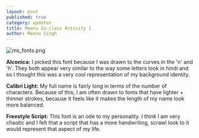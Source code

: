 ```yaml
---
layout: post
published: true
category: updates
title: Meenu In-class Activity 1
author: Meenu Singh
---
```

![ms_fonts.png]({{site.baseurl}}/assets/ms_fonts.png)

**Alconica:** I picked this font because I was drawn to the curves in the 'n' and 'h'. They both appear very similar to the way some letters look in hindi and so I thought this was a very cool representation of my background identity.

**Calibri Light:** My full name is fairly long in terms of the number of characters. Because of this, I am often drawn to fonts that have lighter + thinner strokes, because it feels like it makes the length of my name look more balanced.

**Freestyle Script:** This font is an ode to my personality. I think I am very chaotic and I felt that a script that has a more handwriting, scrawl look to it would represent that aspect of my life.
